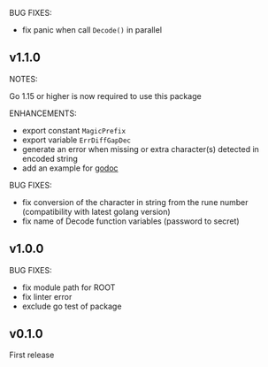 BUG FIXES:

* fix panic when call `Decode()` in parallel

## v1.1.0

NOTES:

Go 1.15 or higher is now required to use this package

ENHANCEMENTS:

* export constant `MagicPrefix`
* export variable `ErrDiffGapDec`
* generate an error when missing or extra character(s) detected in encoded string
* add an example for [godoc](https://pkg.go.dev/github.com/jeremmfr/junosdecode#example_)

BUG FIXES:

* fix conversion of the character in string from the rune number (compatibility with latest golang version)
* fix name of Decode function variables (password to secret)

## v1.0.0

BUG FIXES:

* fix module path for ROOT
* fix linter error
* exclude go test of package

## v0.1.0

First release
